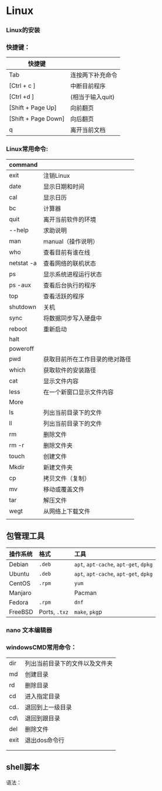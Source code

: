 # Linux

### Linux的安装

### 快捷键：

| 快捷键              |                  |
| ------------------- | ---------------- |
| Tab                 | 连按两下补充命令 |
| [Ctrl + c ]         | 中断目前程序     |
| [Ctrl +d ]          | (相当于输入quit) |
| [Shift + Page Up]   | 向前翻页         |
| [Shift + Page Down] | 向后翻页         |
| q                   | 离开当前文档     |

### Linux常用命令:

| command    |                                |
| ---------- | ------------------------------ |
| exit       | 注销Linux                      |
| date       | 显示日期和时间                 |
| cal        | 显示日历                       |
| bc         | 计算器                         |
| quit       | 离开当前软件的环境             |
| --help     | 求助说明                       |
| man        | manual（操作说明）             |
| who        | 查看目前有谁在线               |
| netstat -a | 查看网络的联机状态             |
| ps         | 显示系统进程运行状态           |
| ps -aux    | 查看后台执行的程序             |
| top        | 查看活跃的程序                 |
| shutdown   | 关机                           |
| sync       | 将数据同步写入硬盘中           |
| reboot     | 重新启动                       |
| halt       |                                |
| poweroff   |                                |
| pwd        | 获取目前所在工作目录的绝对路径 |
| which      | 获取软件的安装路径             |
| cat        | 显示文件内容                   |
| less       | 在一个新窗口显示文件内容       |
| More       |                                |
| ls         | 列出当前目录下的文件           |
| ll         | 列出当前目录下的文件           |
| rm         | 删除文件                       |
| rm -r      | 删除文件夹                     |
| touch      | 创建文件                       |
| Mkdir      | 新建文件夹                     |
| cp         | 拷贝文件（复制）               |
| mv         | 移动或覆盖文件                 |
| tar        | 解压文件                       |
| wegt       | 从网络上下载文件               |
|            |                                |



## 包管理工具

| 操作系统 | 格式          | 工具                                  |
| :------- | :------------ | :------------------------------------ |
| Debian   | `.deb`        | `apt`, `apt-cache`, `apt-get`, `dpkg` |
| Ubuntu   | `.deb`        | `apt`, `apt-cache`, `apt-get`, `dpkg` |
| CentOS   | `.rpm`        | `yum`                                 |
| Manjaro  |               | Pacman                                |
| Fedora   | `.rpm`        | `dnf`                                 |
| FreeBSD  | Ports, `.txz` | `make`, `pkg`p                        |





### nano 文本编辑器

###  windowsCMD常用命令：

|      |                                |
| ---- | ------------------------------ |
| dir  | 列出当前目录下的文件以及文件夹 |
| md   | 创建目录                       |
| rd   | 删除目录                       |
| cd   | 进入指定目录                   |
| cd.. | 退回到上一级目录               |
| cd\  | 退回到跟目录                   |
| del  | 删除文件                       |
| exit | 退出dos命令行                  |
|      |                                |
|      |                                |

## shell脚本

语法：